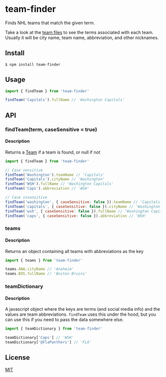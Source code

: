 # team-finder

Finds NHL teams that match the given term.

Take a look at the [team files](/teams) to see the terms associated with each team. Usually it will be city name, team name, abbreviation, and other nicknames.

## Install

```
$ npm install team-finder
```

## Usage

```js
import { findTeam } from 'team-finder'

findTeam('Capitals').fullName // 'Washington Capitals'
```

## API

### findTeam(term, caseSensitive = true)

#### Description

Returns a [Team](/src/teams.ts) if a team is found, or null if not

```js
import { findTeam } from 'team-finder'

// Case sensitive
findTeam('Washington').teamName // 'Capitals'
findTeam('Capitals').cityName // 'Washington'
findTeam('WSH').fullName // 'Washington Capitals'
findTeam('Caps').abbreviation // 'WSH'

// Case insensitive
findTeam('washington', { caseSensitive: false }).teamName // 'Capitals'
findTeam('capitals', { caseSensitive: false }).cityName // 'Washington'
findTeam('wsh', { caseSensitive: false }).fullName // 'Washington Capitals'
findTeam('caps', { caseSensitive: false }).abbreviation // 'WSH'
```

### teams

#### Description

Returns an object containing all teams with abbreviations as the key

```js
import { teams } from 'team-finder'

teams.ANA.cityName // 'Anaheim'
teams.BOS.fullName // 'Boston Bruins'
```

### teamDictionary

#### Description

A javascript object where the keys are terms (and social media info) and the values are team abbreviations. `findTeam` uses this under the hood, but you can use this if you need to pass the data somewhere else.

```js
import { teamDictionary } from 'team-finder'

teamDictionary['Caps'] // 'WSH'
teamDictionary['@FlaPanthers'] // 'FLA'
```

## License

[MIT](/LICENSE)
